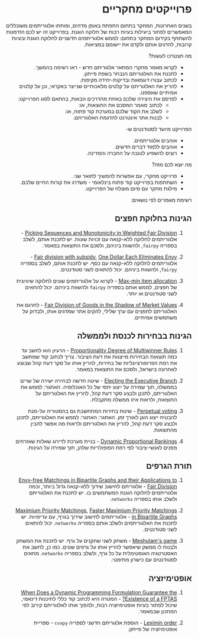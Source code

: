 <div dir='rtl' lang='he'>

# פרוייקטים מחקריים

בשנים האחרונות, המחקר בתחום התפתח באופן מדהים, ופותחו אלגוריתמים משוכללים המאפשרים לפתור ביעילות בעיות רבות של חלוקה הוגנת.
בפרוייקט זה יש לכם הזדמנות להשתתף בקידום המחקר בתחום: לממש אלגוריתמים חדשניים לחלוקה הוגנת ובעיות קרובות, להדגים אותם ולקדם את יישומם במציאות.

מה תצטרכו לעשות?

* לקרוא מאמר מחקרי המתאר אלגוריתם חדש - ראו רשימה בהמשך.
* לתכנת את האלגוריתם הנבחר בשפת פייתון.
* לכתוב עבורו דוגמאות ובדיקות-יחידה מקיפות.
* להריץ את האלגוריתם על קלטים מלאכותיים שנייצר באקראי, וכן על קלטים אמיתיים שאספנו.
* לפרסם את היצירה שלכם באחת מהדרכים הבאות, בהתאם לסוג הפרוייקט:
  * לכתוב מאמר המסכם את התוצאות, או:
  * לשלב את הקוד שלכם במערכת קוד פתוח, או: 
  * לבנות אתר אינטרנט להדגמת האלגוריתם.


הפרוייקט מיועד לסטודנטים ש-
* אוהבים אלגוריתמים.
* אוהבים ללמוד דברים חדשים.
* רוצים להשפיע לטובה על החברה והמדינה.

מה יוצא לכם מזה?
*  פרוייקט מחקרי, עם אפשרות להמשיך לתואר שני.
*  השתתפות בפרוייקט קוד פתוח בינלאומי - משדרג את קורות החיים שלכם.
* מילגת מחקר עם סיום מוצלח של הפרוייקט.

רשימת מאמרים לפי נושאים:


## הגינות בחלוקת חפצים

1. [Picking Sequences and Monotonicity in Weighted Fair Division](https://arxiv.org/abs/2104.14347) - אלגוריתמים לחלוקה ללא-קנאה עם זכויות שונות. יש לתכנת אותם, לשלב בספריה `fairpy`, ולהשוות ביניהם, ולסכם את התוצאות במאמר.

2. [Fair division with subsidy](https://link.springer.com/chapter/10.1007/978-3-030-30473-7_25),  [One Dollar Each Eliminates Envy](https://dl.acm.org/doi/10.1145/3391403.3399447) - אלגוריתמים לחלוקה ללא-קנאה עם כסף. יש לתכנת אותם, לשלב בספריה `fairpy`, ולהשוות ביניהם. 
יכול להתאים לשני סטודנטים.

3. [Max-min item allocation](https://en.wikipedia.org/wiki/Max-min_item_allocation) - לקרוא על אלגוריתמים שונים לחלוקה שיוויונית של חפצים, לממש אותם בספריה `fairpy` ולהשוות ביניהם. יכול להתאים לשני סטודנטים או יותר.

4. [Fair Division of Goods in the Shadow of Market Values](https://arxiv.org/abs/1910.01615) - לתרגם את האלגוריתם לחפצים עם ערך שלילי, להקים אתר שמדגים אותו, ולבדוק על משתמשים אמיתיים.

## הגינות בבחירות לכנסת ולממשלה

1. [Proportionality Degree of Multiwinner Rules](https://dl.acm.org/doi/abs/10.1145/3465456.3467641?casa_token=j82b2ROH-54AAAAA:OpSW_y7_q9GtUNsaaIhm41whcCTK9fKz69MYBiy4RfYp7Bg-1-2rdT8oDjwKxxBOnSJq6Bktig89ag) - הרעיון הוא לחשב עד כמה תוצאות הבחירות מייצגות את דעת הציבור. צריך לכתוב קוד שמחשב את רמת הפרופורציונליות של בחירות, להריץ אותו על סקר דעת קהל שבוצע לאחרונה בישראל, ולסכם את התוצאות במאמר.

2. [Electing the Executive Branch](https://arxiv.org/abs/2009.09734) - שיטה חדשה לבחירה ישירה של שרים בממשלה, תוך שמירה על ייצוג יחסי של כל האוכלוסיה. האתגר: לממש את האלגוריתם, לתכנן ולבצע סקר דעת קהל, להריץ את האלגוריתם על התוצאות,  ולראות איזו ממשלה מתקבלת.

3. [Perpetual voting](https://ojs.aaai.org/index.php/AAAI/article/view/5584) - שיטת בחירות המתחשבת גם בהסטוריה על-מנת להבטיח ייצוג הוגן לאורך זמן. האתגר: האתגר: לממש את האלגוריתם, לתכנן ולבצע סקר דעת קהל, להריץ את האלגוריתם ולראות מה אפשר להבין מהתוצאות.

4. [Dynamic Proportional Rankings](https://arxiv.org/abs/2105.08043) - בניית מערכת לדירוג שאלות שאזרחים מפנים לאנשי-ציבור לפי רמת הפופולריות שלהן, תוך שמירה על הגינות. 

## תורת הגרפים

1. [Envy-free Matchings in Bipartite Graphs and their Applications to Fair Division](https://arxiv.org/abs/1901.09527) - אלגוריתם לחישוב שידוך ללא-קנאה גדול ביותר, וכמה אלגוריתמים לחלוקה הוגנת המשתמשים בו. יש לתכנת את האלגוריתם ולשלב אותו בספריה `networkx`.

2. [Maximium Priority Matchings](https://arxiv.org/abs/1512.08555), [Faster Maximium Priority Matchings in Bipartite Graphs](https://arxiv.org/abs/1512.09349) - אלגוריתמים לחישוב שידוך בגרף, עם עדיפויות. יש לתכנת את האלגוריתמים ולשלב אותם בספריה `networkx`. יכול להתאים לשני סטודנטים.

3. [Meshulam's game](https://en.wikipedia.org/wiki/Meshulam's_game) - משחק לשני שחקנים על גרף. יש לתכנת את המשחק ולבנות לו ממשק שיאפשר להריץ אותו על גרפים שונים. כמו כן, לחשב את האסטרטגיה האופטימלית על כל גרף, ולשלב בספריה `networkx`. מתאים לסטודנטים עם כישרון מתימטי.

## אופטימיזציה

1. [When Does a Dynamic Programming Formulation Guarantee the Existence of a FPTAS?](https://pubsonline.informs.org/doi/abs/10.1287/ijoc.12.1.57.11901) - המטרה היא לכתוב קוד כללי לתיכנות דינאמי, שיכול לפתור בעיות אופטימיזציה רבות, ולהפוך אותו לאלגוריתם קירוב לפי המתכון שבמאמר. 

2. [Leximin order](https://en.wikipedia.org/wiki/Leximin_order) - הוספת אלגוריתם חדשני לספריה `cvxpy` - ספריית אופטימיזציה של פייתון.



</div>